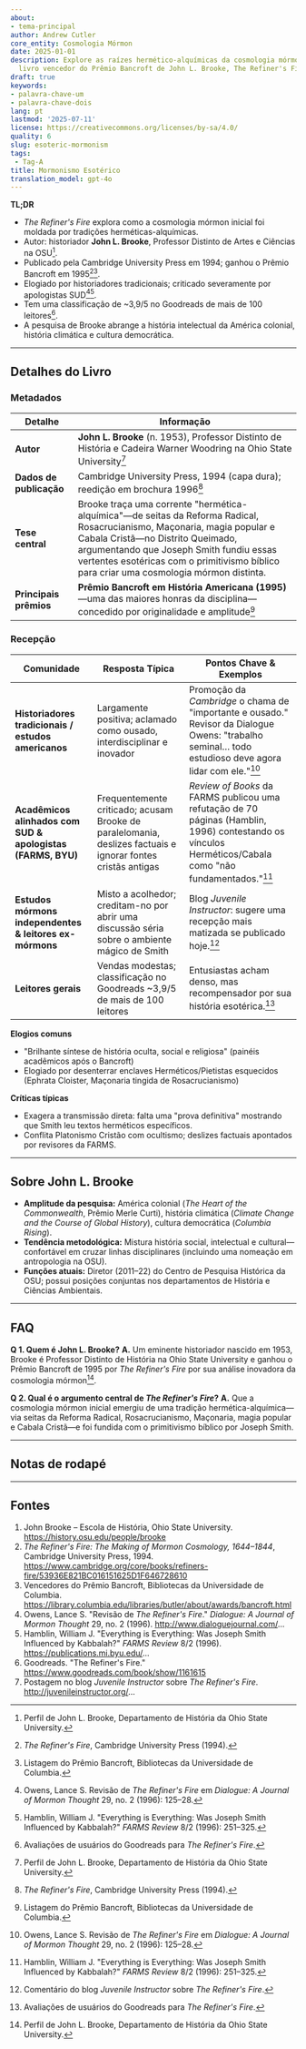 ```yaml
---
about:
- tema-principal
author: Andrew Cutler
core_entity: Cosmologia Mórmon
date: 2025-01-01
description: Explore as raízes hermético-alquímicas da cosmologia mórmon inicial no
  livro vencedor do Prêmio Bancroft de John L. Brooke, The Refiner's Fire.
draft: true
keywords:
- palavra-chave-um
- palavra-chave-dois
lang: pt
lastmod: '2025-07-11'
license: https://creativecommons.org/licenses/by-sa/4.0/
quality: 6
slug: esoteric-mormonism
tags:
 - Tag-A
title: Mormonismo Esotérico
translation_model: gpt-4o
---
```


**TL;DR** <!-- ≤ 100 words, 3-7 bullets -->

- *The Refiner's Fire* explora como a cosmologia mórmon inicial foi moldada por tradições herméticas-alquímicas.
- Autor: historiador **John L. Brooke**, Professor Distinto de Artes e Ciências na OSU[^1].
- Publicado pela Cambridge University Press em 1994; ganhou o Prêmio Bancroft em 1995[^2][^3].
- Elogiado por historiadores tradicionais; criticado severamente por apologistas SUD[^4][^5].
- Tem uma classificação de ~3,9/5 no Goodreads de mais de 100 leitores[^6].
- A pesquisa de Brooke abrange a história intelectual da América colonial, história climática e cultura democrática.

---

## Detalhes do Livro

### Metadados

| Detalhe               | Informação                                                                                                                                                    |
|----------------------|----------------------------------------------------------------------------------------------------------------------------------------------------------------|
| **Autor** | **John L. Brooke** (n. 1953), Professor Distinto de História e Cadeira Warner Woodring na Ohio State University[^1] |
| **Dados de publicação** | Cambridge University Press, 1994 (capa dura); reedição em brochura 1996[^2] |
| **Tese central** | Brooke traça uma corrente "hermética-alquímica"—de seitas da Reforma Radical, Rosacrucianismo, Maçonaria, magia popular e Cabala Cristã—no Distrito Queimado, argumentando que Joseph Smith fundiu essas vertentes esotéricas com o primitivismo bíblico para criar uma cosmologia mórmon distinta. |
| **Principais prêmios** | **Prêmio Bancroft em História Americana (1995)**—uma das maiores honras da disciplina—concedido por originalidade e amplitude[^3] |

### Recepção

| Comunidade | Resposta Típica | Pontos Chave & Exemplos |
|-------------------------------------------|-------------------------------------------------------------------------------------------------------------------------------------------|------------------------------------------------------------------------------------------------------------------------------------|
| **Historiadores tradicionais / estudos americanos** | Largamente positiva; aclamado como ousado, interdisciplinar e inovador | Promoção da *Cambridge* o chama de "importante e ousado." Revisor da Dialogue Owens: "trabalho seminal… todo estudioso deve agora lidar com ele."[^4] |
| **Acadêmicos alinhados com SUD & apologistas (FARMS, BYU)** | Frequentemente criticado; acusam Brooke de paralelomania, deslizes factuais e ignorar fontes cristãs antigas | *Review of Books* da FARMS publicou uma refutação de 70 páginas (Hamblin, 1996) contestando os vínculos Herméticos/Cabala como "não fundamentados."[^5] |
| **Estudos mórmons independentes & leitores ex-mórmons** | Misto a acolhedor; creditam-no por abrir uma discussão séria sobre o ambiente mágico de Smith | Blog *Juvenile Instructor*: sugere uma recepção mais matizada se publicado hoje.[^7] |
| **Leitores gerais** | Vendas modestas; classificação no Goodreads ~3,9/5 de mais de 100 leitores | Entusiastas acham denso, mas recompensador por sua história esotérica.[^6] |

**Elogios comuns**

- "Brilhante síntese de história oculta, social e religiosa" (painéis acadêmicos após o Bancroft) 
- Elogiado por desenterrar enclaves Herméticos/Pietistas esquecidos (Ephrata Cloister, Maçonaria tingida de Rosacrucianismo) 

**Críticas típicas**

- Exagera a transmissão direta: falta uma "prova definitiva" mostrando que Smith leu textos herméticos específicos. 
- Conflita Platonismo Cristão com ocultismo; deslizes factuais apontados por revisores da FARMS.

---

## Sobre John L. Brooke

- **Amplitude da pesquisa:** América colonial (*The Heart of the Commonwealth*, Prêmio Merle Curti), história climática (*Climate Change and the Course of Global History*), cultura democrática (*Columbia Rising*).  
- **Tendência metodológica:** Mistura história social, intelectual e cultural—confortável em cruzar linhas disciplinares (incluindo uma nomeação em antropologia na OSU).  
- **Funções atuais:** Diretor (2011–22) do Centro de Pesquisa Histórica da OSU; possui posições conjuntas nos departamentos de História e Ciências Ambientais.  

---

## FAQ

**Q 1. Quem é John L. Brooke?** 
**A.** Um eminente historiador nascido em 1953, Brooke é Professor Distinto de História na Ohio State University e ganhou o Prêmio Bancroft de 1995 por *The Refiner's Fire* por sua análise inovadora da cosmologia mórmon[^1].

**Q 2. Qual é o argumento central de *The Refiner's Fire*?** 
**A.** Que a cosmologia mórmon inicial emergiu de uma tradição hermética-alquímica—via seitas da Reforma Radical, Rosacrucianismo, Maçonaria, magia popular e Cabala Cristã—e foi fundida com o primitivismo bíblico por Joseph Smith.

---

## Notas de rodapé

[^1]: Perfil de John L. Brooke, Departamento de História da Ohio State University.   
[^2]: *The Refiner's Fire*, Cambridge University Press (1994).   
[^3]: Listagem do Prêmio Bancroft, Bibliotecas da Universidade de Columbia.   
[^4]: Owens, Lance S. Revisão de *The Refiner's Fire* em *Dialogue: A Journal of Mormon Thought* 29, no. 2 (1996): 125–28.   
[^5]: Hamblin, William J. "Everything is Everything: Was Joseph Smith Influenced by Kabbalah?" *FARMS Review* 8/2 (1996): 251–325.   
[^6]: Avaliações de usuários do Goodreads para *The Refiner's Fire*.   
[^7]: Comentário do blog *Juvenile Instructor* sobre *The Refiner's Fire*.   

---

## Fontes

1. John Brooke – Escola de História, Ohio State University. https://history.osu.edu/people/brooke 
2. *The Refiner's Fire: The Making of Mormon Cosmology, 1644–1844*, Cambridge University Press, 1994. https://www.cambridge.org/core/books/refiners-fire/53936E821BC016151625D1F646728610 
3. Vencedores do Prêmio Bancroft, Bibliotecas da Universidade de Columbia. https://library.columbia.edu/libraries/butler/about/awards/bancroft.html 
4. Owens, Lance S. "Revisão de *The Refiner's Fire*." *Dialogue: A Journal of Mormon Thought* 29, no. 2 (1996). http://www.dialoguejournal.com/... 
5. Hamblin, William J. "Everything is Everything: Was Joseph Smith Influenced by Kabbalah?" *FARMS Review* 8/2 (1996). https://publications.mi.byu.edu/... 
6. Goodreads. "The Refiner's Fire." https://www.goodreads.com/book/show/1161615 
7. Postagem no blog *Juvenile Instructor* sobre *The Refiner's Fire*. http://juvenileinstructor.org/...